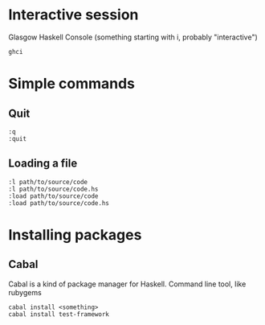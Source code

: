 # Interactive session

Glasgow Haskell Console (something starting with i, probably "interactive")

    ghci 

# Simple commands

## Quit
  
    :q
    :quit

## Loading a file

    :l path/to/source/code
    :l path/to/source/code.hs
    :load path/to/source/code
    :load path/to/source/code.hs
    
# Installing packages

## Cabal

Cabal is a kind of package manager for Haskell. Command line tool, like rubygems

    cabal install <something>
    cabal install test-framework
    
    